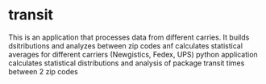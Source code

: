 # transit
This is an application that processes data from different carries. It builds dsitributions and analyzes between zip codes anf calculates statistical averages for different carriers (Newgistics, Fedex, UPS)
python application calculates statistical distributions and analysis of package transit times between 2 zip codes
